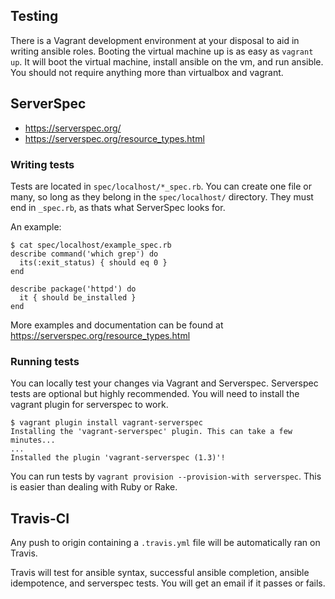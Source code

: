 ## Testing

There is a Vagrant development environment at your disposal to aid in writing
ansible roles. Booting the virtual machine up is as easy as `vagrant up`. It
will boot the virtual machine, install ansible on the vm, and run ansible. You
should not require anything more than virtualbox and vagrant.

## ServerSpec

* https://serverspec.org/
* https://serverspec.org/resource_types.html

### Writing tests
Tests are located in `spec/localhost/*_spec.rb`. You can create one file or
many, so long as they belong in the `spec/localhost/` directory. They must end
in `_spec.rb`, as thats what ServerSpec looks for.

An example:
```
$ cat spec/localhost/example_spec.rb
describe command('which grep') do
  its(:exit_status) { should eq 0 }
end

describe package('httpd') do
  it { should be_installed }
end
```

More examples and documentation can be found at https://serverspec.org/resource_types.html

### Running tests
You can locally test your changes via Vagrant and Serverspec.  Serverspec tests
are optional but highly recommended. You will need to install the vagrant plugin
for serverspec to work.

```
$ vagrant plugin install vagrant-serverspec
Installing the 'vagrant-serverspec' plugin. This can take a few minutes...
...
Installed the plugin 'vagrant-serverspec (1.3)'!
```

You can run tests by `vagrant provision --provision-with serverspec`. This is
easier than dealing with Ruby or Rake. 

## Travis-CI
Any push to origin containing a `.travis.yml` file will be automatically ran on
Travis.

Travis will test for ansible syntax, successful ansible completion, ansible idempotence, and serverspec
tests. You will get an email if it passes or fails.
